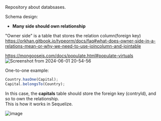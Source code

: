 Repository about databsases.

Schema design:

- __Many side should own relationship__

"Owner side" is a table that stores the relation column(foreign key)\
https://orkhan.gitbook.io/typeorm/docs/faq#what-does-owner-side-in-a-relations-mean-or-why-we-need-to-use-joincolumn-and-jointable

https://mongoosejs.com/docs/populate.html#populate-virtuals
![Screenshot from 2024-06-01 20-54-56](https://github.com/VIK2395/Databases/assets/50545334/5bbbeebd-6cd7-4d7e-a8ad-3db3b2d06488)

One-to-one example:
```javascript
Country.hasOne(Capital);
Capital.belongsTo(Country);
```
In this case, the __capitals__ table should store the foreign key (contryId), and so to own the relationship.\
This is how it works in Sequelize.

![image](https://github.com/VIK2395/Databases/assets/50545334/3cc30ad3-2e76-4c61-9f04-634042d7596c)

